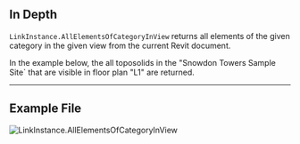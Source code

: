 ## In Depth
`LinkInstance.AllElementsOfCategoryInView` returns all elements of the given category in the given view from the current Revit document.

In the example below, the all toposolids in the "Snowdon Towers Sample Site` that are visible in floor plan "L1" are returned.
___
## Example File

![LinkInstance.AllElementsOfCategoryInView](./Revit.Elements.LinkInstance.AllElementsOfCategoryInView_img.jpg)